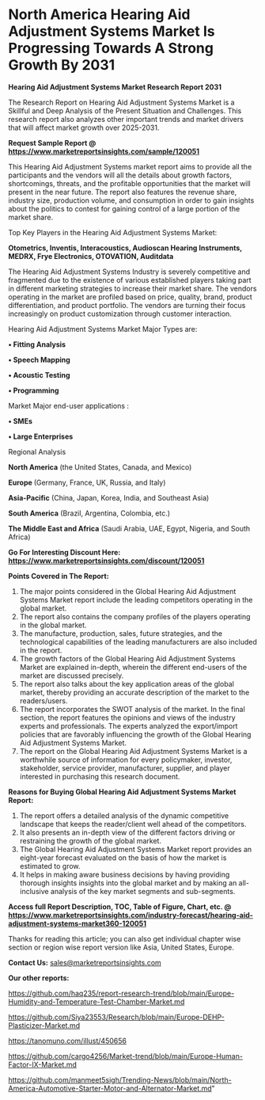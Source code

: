 # North America Hearing Aid Adjustment Systems Market Is Progressing Towards A Strong Growth By 2031

<strong>Hearing Aid Adjustment Systems Market Research Report 2031</strong>

The Research Report on Hearing Aid Adjustment Systems Market is a Skillful and Deep Analysis of the Present Situation and Challenges. This research report also analyzes other important trends and market drivers that will affect market growth over 2025-2031.

<strong>Request Sample Report @ <a href=https://www.marketreportsinsights.com/sample/120051>https://www.marketreportsinsights.com/sample/120051</a></strong>

This Hearing Aid Adjustment Systems market report aims to provide all the participants and the vendors will all the details about growth factors, shortcomings, threats, and the profitable opportunities that the market will present in the near future. The report also features the revenue share, industry size, production volume, and consumption in order to gain insights about the politics to contest for gaining control of a large portion of the market share.

Top Key Players in the Hearing Aid Adjustment Systems Market:

<strong>Otometrics, Inventis, Interacoustics, Audioscan Hearing Instruments, MEDRX, Frye Electronics, OTOVATION, Auditdata</strong>

The Hearing Aid Adjustment Systems Industry is severely competitive and fragmented due to the existence of various established players taking part in different marketing strategies to increase their market share. The vendors operating in the market are profiled based on price, quality, brand, product differentiation, and product portfolio. The vendors are turning their focus increasingly on product customization through customer interaction.

Hearing Aid Adjustment Systems Market Major Types are:

<strong>• Fitting Analysis

• Speech Mapping

• Acoustic Testing

• Programming</strong>

Market Major end-user applications :

<strong>• SMEs

• Large Enterprises</strong>

Regional Analysis

</u><strong><b>North America</b></strong> (the United States, Canada, and Mexico)

<strong><b>Europe </b></strong>(Germany, France, UK, Russia, and Italy)

<strong><b>Asia-Pacific</b></strong> (China, Japan, Korea, India, and Southeast Asia)

<strong><b>South America</b></strong> (Brazil, Argentina, Colombia, etc.)

<strong><b>The Middle East and Africa</b></strong> (Saudi Arabia, UAE, Egypt, Nigeria, and South Africa)

<strong>Go For Interesting Discount Here: <a href=https://www.marketreportsinsights.com/discount/120051>https://www.marketreportsinsights.com/discount/120051</a></strong>

<strong>Points Covered in The Report:</strong>
<ol>
  <li>The major points considered in the Global Hearing Aid Adjustment Systems Market report include the leading competitors operating in the global market.</li>
  <li>The report also contains the company profiles of the players operating in the global market.</li>
  <li>The manufacture, production, sales, future strategies, and the technological capabilities of the leading manufacturers are also included in the report.</li>
  <li>The growth factors of the Global Hearing Aid Adjustment Systems Market are explained in-depth, wherein the different end-users of the market are discussed precisely.</li>
  <li>The report also talks about the key application areas of the global market, thereby providing an accurate description of the market to the readers/users.</li>
  <li>The report incorporates the SWOT analysis of the market. In the final section, the report features the opinions and views of the industry experts and professionals. The experts analyzed the export/import policies that are favorably influencing the growth of the Global Hearing Aid Adjustment Systems Market.</li>
  <li>The report on the Global Hearing Aid Adjustment Systems Market is a worthwhile source of information for every policymaker, investor, stakeholder, service provider, manufacturer, supplier, and player interested in purchasing this research document.</li>
</ol>
<strong>Reasons for Buying Global Hearing Aid Adjustment Systems Market Report:</strong>

<ol>
  <li>The report offers a detailed analysis of the dynamic competitive landscape that keeps the reader/client well ahead of the competitors.</li>
  <li>It also presents an in-depth view of the different factors driving or restraining the growth of the global market.</li>
  <li>The Global Hearing Aid Adjustment Systems Market report provides an eight-year forecast evaluated on the basis of how the market is estimated to grow.</li>
  <li>It helps in making aware business decisions by having providing thorough insights insights into the global market and by making an all-inclusive analysis of the key market segments and sub-segments.</li>
</ol>
<strong>Access full Report Description, TOC, Table of Figure, Chart, etc. @ <a href=https://www.marketreportsinsights.com/industry-forecast/hearing-aid-adjustment-systems-market360-120051>https://www.marketreportsinsights.com/industry-forecast/hearing-aid-adjustment-systems-market360-120051</a></strong>


Thanks for reading this article; you can also get individual chapter wise section or region wise report version like Asia, United States, Europe.

<strong>Contact Us:</strong>
sales@marketreportsinsights.com

<strong>Our other reports:</strong>

<a href=https://github.com/haq235/report-research-trend/blob/main/Europe-Humidity-and-Temperature-Test-Chamber-Market.md>https://github.com/haq235/report-research-trend/blob/main/Europe-Humidity-and-Temperature-Test-Chamber-Market.md</a>

<a href=https://github.com/Siya23553/Research/blob/main/Europe-DEHP-Plasticizer-Market.md>https://github.com/Siya23553/Research/blob/main/Europe-DEHP-Plasticizer-Market.md</a>

<a href=https://tanomuno.com/illust/450656>https://tanomuno.com/illust/450656</a>

<a href=https://github.com/cargo4256/Market-trend/blob/main/Europe-Human-Factor-IX-Market.md>https://github.com/cargo4256/Market-trend/blob/main/Europe-Human-Factor-IX-Market.md</a>

<a href=https://github.com/manmeet5sigh/Trending-News/blob/main/North-America-Automotive-Starter-Motor-and-Alternator-Market.md>https://github.com/manmeet5sigh/Trending-News/blob/main/North-America-Automotive-Starter-Motor-and-Alternator-Market.md</a>"
